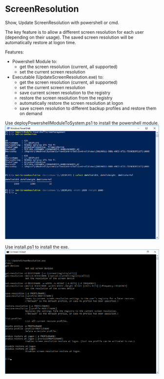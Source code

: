 # ScreenResolution
Show, Update ScreenResolution with powershell or cmd.

The key feature is to allow a different screen resolution for each user (depending on their usage). The saved screen resolution will be automatically restore at logon time.


Features:
  * Powershell Module to:
    * get the screen resolution (current, all supported)
    * set the current screen resolution
  * Executable (UpdateScreenResolution.exe) to:
    * get the screen resolution (current, all supported)
    * set the current screen resolution
    * save current screen resolution to the registry
    * restore the screen resolution  from the registry
    * automatically restore the screen resolution at logon
    * save screen resolution to different backup profiles and restore them on demand

Use deployPowershellModuleToSystem.ps1 to install the powershell module.
![Powershell Screen Management](Documentation/PowershellScreenManagement.png)

Use install.ps1 to install the exe.
![UpdateScreenResolution.exe](Documentation/UpdateScreenResolutionExe.png)
